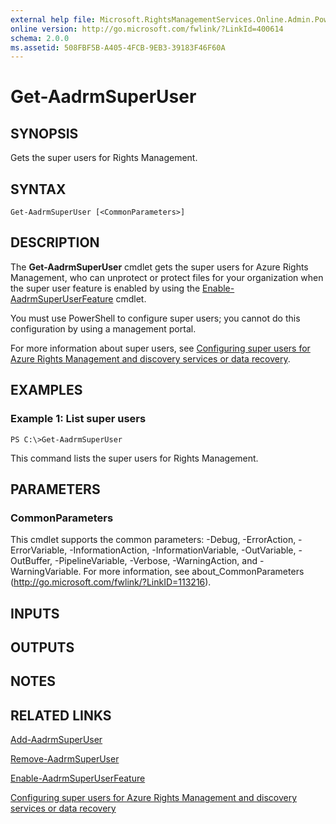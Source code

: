 ```yaml
---
external help file: Microsoft.RightsManagementServices.Online.Admin.PowerShell.dll-Help.xml
online version: http://go.microsoft.com/fwlink/?LinkId=400614
schema: 2.0.0
ms.assetid: 508FBF5B-A405-4FCB-9EB3-39183F46F60A
---
```


# Get-AadrmSuperUser

## SYNOPSIS
Gets the super users for Rights Management.

## SYNTAX

```
Get-AadrmSuperUser [<CommonParameters>]
```

## DESCRIPTION
The **Get-AadrmSuperUser** cmdlet gets the super users for Azure Rights Management, who can unprotect or protect files for your organization when the super user feature is enabled by using the [Enable-AadrmSuperUserFeature](./Enable-AadrmSuperUserFeature.md) cmdlet.

You must use PowerShell to configure super users; you cannot do this configuration by using a management portal.

For more information about super users, see [Configuring super users for Azure Rights Management and discovery services or data recovery](https://docs.microsoft.com/information-protection/deploy-use/configure-super-users).

## EXAMPLES

### Example 1: List super users
```
PS C:\>Get-AadrmSuperUser
```

This command lists the super users for Rights Management.

## PARAMETERS

### CommonParameters
This cmdlet supports the common parameters: -Debug, -ErrorAction, -ErrorVariable, -InformationAction, -InformationVariable, -OutVariable, -OutBuffer, -PipelineVariable, -Verbose, -WarningAction, and -WarningVariable. For more information, see about_CommonParameters (http://go.microsoft.com/fwlink/?LinkID=113216).

## INPUTS

## OUTPUTS

## NOTES

## RELATED LINKS

[Add-AadrmSuperUser](./Add-AadrmSuperUser.md)

[Remove-AadrmSuperUser](./Remove-AadrmSuperUser.md)

[Enable-AadrmSuperUserFeature](./Enable-AadrmSuperUserFeature.md)

[Configuring super users for Azure Rights Management and discovery services or data recovery](https://docs.microsoft.com/information-protection/deploy-use/configure-super-users)
